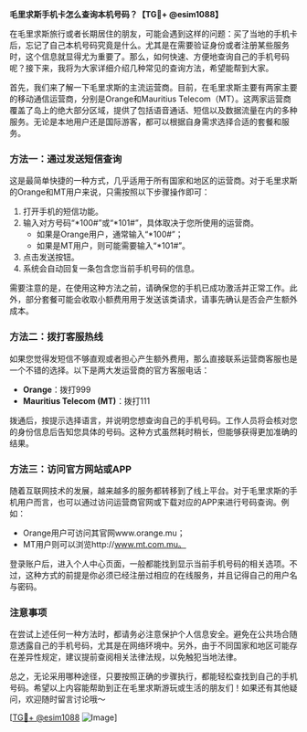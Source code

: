 **毛里求斯手机卡怎么查询本机号码？【TG💪+ @esim1088】**

在毛里求斯旅行或者长期居住的朋友，可能会遇到这样的问题：买了当地的手机卡后，忘记了自己本机号码究竟是什么。尤其是在需要验证身份或者注册某些服务时，这个信息就显得尤为重要了。那么，如何快速、方便地查询自己的手机号码呢？接下来，我将为大家详细介绍几种常见的查询方法，希望能帮到大家。

首先，我们来了解一下毛里求斯的主流运营商。目前，在毛里求斯主要有两家主要的移动通信运营商，分别是Orange和Mauritius Telecom（MT）。这两家运营商覆盖了岛上的绝大部分区域，提供了包括语音通话、短信以及数据流量在内的多种服务。无论是本地用户还是国际游客，都可以根据自身需求选择合适的套餐和服务。

### 方法一：通过发送短信查询

这是最简单快捷的一种方式，几乎适用于所有国家和地区的运营商。对于毛里求斯的Orange和MT用户来说，只需按照以下步骤操作即可：

1. 打开手机的短信功能。
2. 输入对方号码“*100#”或“*101#”，具体取决于您所使用的运营商。
   - 如果是Orange用户，通常输入“*100#”；
   - 如果是MT用户，则可能需要输入“*101#”。
3. 点击发送按钮。
4. 系统会自动回复一条包含您当前手机号码的信息。

需要注意的是，在使用这种方法之前，请确保您的手机已成功激活并正常工作。此外，部分套餐可能会收取小额费用用于发送该类请求，请事先确认是否会产生额外成本。

### 方法二：拨打客服热线

如果您觉得发短信不够直观或者担心产生额外费用，那么直接联系运营商客服也是一个不错的选择。以下是两大发运营商的官方客服电话：

- **Orange**：拨打999
- **Mauritius Telecom (MT)**：拨打111

拨通后，按提示选择语言，并说明您想查询自己的手机号码。工作人员将会核对您的身份信息后告知您具体的号码。这种方式虽然耗时稍长，但能够获得更加准确的结果。

### 方法三：访问官方网站或APP

随着互联网技术的发展，越来越多的服务都转移到了线上平台。对于毛里求斯的手机用户而言，也可以通过访问运营商官网或下载对应的APP来进行号码查询。例如：

- Orange用户可访问其官网www.orange.mu；
- MT用户则可以浏览http://www.mt.com.mu。

登录账户后，进入个人中心页面，一般都能找到显示当前手机号码的相关选项。不过，这种方式的前提是你必须已经注册过相应的在线服务，并且记得自己的用户名与密码。

### 注意事项

在尝试上述任何一种方法时，都请务必注意保护个人信息安全。避免在公共场合随意透露自己的手机号码，尤其是在网络环境中。另外，由于不同国家和地区可能存在差异性规定，建议提前查阅相关法律法规，以免触犯当地法律。

总之，无论采用哪种途径，只要按照正确的步骤执行，都能轻松查找到自己的手机号码。希望以上内容能帮助到正在毛里求斯游玩或生活的朋友们！如果还有其他疑问，欢迎随时留言讨论哦～

[[TG💪+ @esim1088](https://t.me/s/esim1088) ![Image](https://i.postimg.cc/4NQfJmqS/Snipaste-2025-05-13-00-14-12.png)]